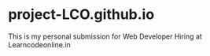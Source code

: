 # project-LCO.github.io
This is my personal submission for Web Developer Hiring at Learncodeonline.in
